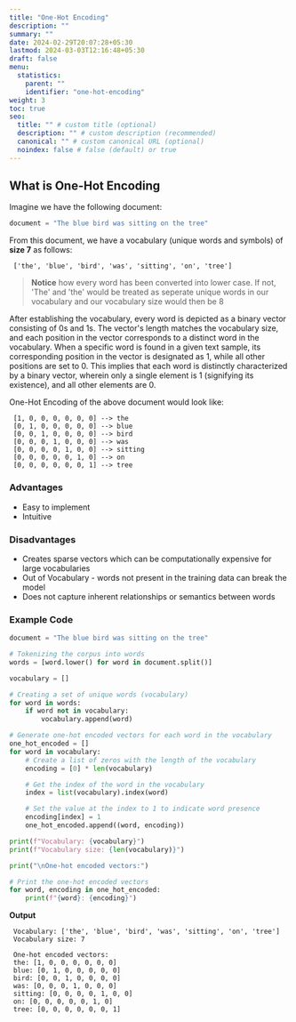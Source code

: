 ```yaml
---
title: "One-Hot Encoding"
description: ""
summary: ""
date: 2024-02-29T20:07:28+05:30
lastmod: 2024-03-03T12:16:48+05:30
draft: false
menu:
  statistics:
    parent: ""
    identifier: "one-hot-encoding"
weight: 3
toc: true
seo:
  title: "" # custom title (optional)
  description: "" # custom description (recommended)
  canonical: "" # custom canonical URL (optional)
  noindex: false # false (default) or true
---
```

## What is One-Hot Encoding

Imagine we have the following document:

```python
document = "The blue bird was sitting on the tree"
```
From this document, we have a vocabulary (unique words and symbols) of **size 7** as follows:

```
 ['the', 'blue', 'bird', 'was', 'sitting', 'on', 'tree']
```

> **Notice** how every word has been converted into lower case. If not, 'The' and 'the' would be treated as seperate unique words in our vocabulary and our vocabulary size would then be 8

After establishing the vocabulary, every word is depicted as a binary vector consisting of 0s and 1s. The vector's length matches the vocabulary size, and each position in the vector corresponds to a distinct word in the vocabulary. When a specific word is found in a given text sample, its corresponding position in the vector is designated as 1, while all other positions are set to 0. This implies that each word is distinctly characterized by a binary vector, wherein only a single element is 1 (signifying its existence), and all other elements are 0.

One-Hot Encoding of the above document would look like:

```
 [1, 0, 0, 0, 0, 0, 0] --> the
 [0, 1, 0, 0, 0, 0, 0] --> blue
 [0, 0, 1, 0, 0, 0, 0] --> bird
 [0, 0, 0, 1, 0, 0, 0] --> was
 [0, 0, 0, 0, 1, 0, 0] --> sitting
 [0, 0, 0, 0, 0, 1, 0] --> on
 [0, 0, 0, 0, 0, 0, 1] --> tree
```


### Advantages

* Easy to implement
* Intuitive

### Disadvantages

* Creates sparse vectors which can be computationally expensive for large vocabularies 
* Out of Vocabulary - words not present in the training data can break the model
* Does not capture inherent relationships or semantics between words

### Example Code

```python
document = "The blue bird was sitting on the tree"

# Tokenizing the corpus into words
words = [word.lower() for word in document.split()]

vocabulary = []

# Creating a set of unique words (vocabulary)
for word in words:
    if word not in vocabulary:
        vocabulary.append(word)

# Generate one-hot encoded vectors for each word in the vocabulary
one_hot_encoded = []
for word in vocabulary:
    # Create a list of zeros with the length of the vocabulary
    encoding = [0] * len(vocabulary)

    # Get the index of the word in the vocabulary
    index = list(vocabulary).index(word)

    # Set the value at the index to 1 to indicate word presence
    encoding[index] = 1
    one_hot_encoded.append((word, encoding))

print(f"Vocabulary: {vocabulary}")
print(f"Vocabulary size: {len(vocabulary)}")

print("\nOne-hot encoded vectors:")

# Print the one-hot encoded vectors
for word, encoding in one_hot_encoded:
    print(f"{word}: {encoding}")
```

**Output**

```
 Vocabulary: ['the', 'blue', 'bird', 'was', 'sitting', 'on', 'tree']
 Vocabulary size: 7

 One-hot encoded vectors:
 the: [1, 0, 0, 0, 0, 0, 0]
 blue: [0, 1, 0, 0, 0, 0, 0]
 bird: [0, 0, 1, 0, 0, 0, 0]
 was: [0, 0, 0, 1, 0, 0, 0]
 sitting: [0, 0, 0, 0, 1, 0, 0]
 on: [0, 0, 0, 0, 0, 1, 0]
 tree: [0, 0, 0, 0, 0, 0, 1]
```
